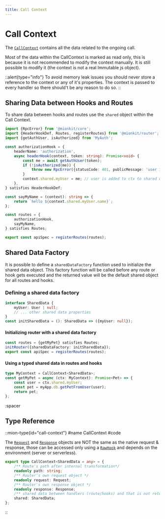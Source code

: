 ```yaml
---
title: Call Context
---
```


# Call Context

The [`CallContext`](#type-call-context) contains all the data related to the ongoing call.

Most of the data within the CallContext is marked as read only, this is because it is not recommended to modify the context manually. It is still possible to modify it (the context is not a real Immutable js object). 

::alert{type="info"}
To avoid memory leak issues you should never store a reference to the context or any of it's properties. The context is passed to every handler so there should't be any reason to do so.
::

## Sharing Data between Hooks and Routes

To share data between hooks and routes use the `shared` object within the Call Context.

<!-- embedme ../../../../packages/router/examples/sharing-data.ts -->
```ts
import {RpcError} from '@mionkit/core';
import {HeaderHookDef, Routes, registerRoutes} from '@mionkit/router';
import {getAuthUser, isAuthorized} from 'MyAuth';

const authorizationHook = {
    headerName: 'authorization',
    async headerHook(context, token: string): Promise<void> {
        const me = await getAuthUser(token);
        if (!isAuthorized(me)) {
            throw new RpcError({statusCode: 401, publicMessage: 'user is not authorized'});
        }
        context.shared.myUser = me; // user is added to ctx to shared with other routes/hooks
    },
} satisfies HeaderHookDef;

const sayMyName = (context): string => {
    return `hello ${context.shared.myUser.name}`;
};

const routes = {
    authorizationHook,
    sayMyName,
} satisfies Routes;

export const apiSpec = registerRoutes(routes);

```

## Shared Data Factory

It is possible to define a `sharedDataFactory` function used to initialize the shared data object. This factory function will be called before any route or hook gets executed and the returned value will be the default shared object for all routes and hooks.


### Defining a shared data factory
<!-- embedme ../../../../packages/router/examples/using-context.routes.ts#L6-L10 -->
```ts 
interface SharedData {
    myUser: User | null;
    // ... other shared data properties
}
const initSharedData = (): SharedData => ({myUser: null});
```

#### Initializing router with a shared data factory
<!-- embedme ../../../../packages/router/examples/using-context.routes.ts#L19-L21 -->
```ts
const routes = {getMyPet} satisfies Routes;
initRouter({sharedDataFactory: initSharedData});
export const apiSpec = registerRoutes(routes);
```

#### Using a typed shared data in routes and hooks

<!-- embedme ../../../../packages/router/examples/using-context.routes.ts#L12-L17 -->
```ts
type MyContext = CallContext<SharedData>;
const getMyPet = async (ctx: MyContext): Promise<Pet> => {
    const user = ctx.shared.myUser;
    const pet = myApp.db.getPetFromUser(user);
    return pet;
};
```

:spacer

## Type Reference

::mion-type{id="call-context"}
#name
CallContext
#code


The [`Request`](./request-and-response#request) and [`Response`](./request-and-response#response) objects are NOT the same as the native request & response,
those can be accessed only using a [`RawHook`](./hooks#raw-hooks) and depends on the environment (server or serverless).


<!-- embedme ../../../../packages/router/src/types.ts#L197-L206 -->
```ts
export type CallContext<SharedData = any> = {
    /** Route's path after internal transformation*/
    readonly path: string;
    /** Router's own request object */
    readonly request: Request;
    /** Router's own response object */
    readonly response: Response;
    /** shared data between handlers (route/hooks) and that is not returned in the response. */
    shared: SharedData;
};
```
::



